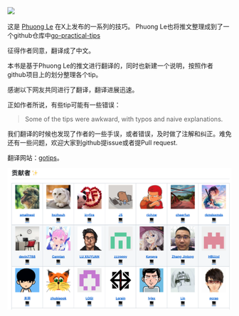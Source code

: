 ![](./images/gotips-cover.png)


这是 [Phuong Le](https://twitter.com/func25) 在X上发布的一系列的技巧。
Phuong Le也将推文整理成到了一个github仓库中[go-practical-tips](https://github.com/func25/go-practical-tips)

征得作者同意，翻译成了中文。 

本书是基于Phuong Le的推文进行翻译的，同时也新建一个说明，按照作者github项目上的划分整理各个tip。

感谢以下网友共同进行了翻译，翻译进展迅速。

正如作者所说，有些tip可能有一些错误：

>  Some of the tips were awkward, with typos and naive explanations.
>
> 

我们翻译的时候也发现了作者的一些手误，或者错误，及时做了注解和纠正。难免还有一些问题，欢迎大家到github提issue或者提Pull request.

翻译网站：[gotips](https://github.com/smallnest/gotips)。

![](./images/contributors.png)